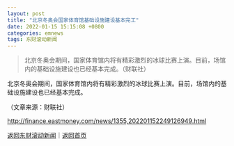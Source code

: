 ```yaml
---
layout: post
title: "北京冬奥会国家体育馆基础设施建设基本完工"
date: 2022-01-15 15:15:08 +0800
categories: emnews
tags: 东财滚动新闻
---
```

> 北京冬奥会期间，国家体育馆内将有精彩激烈的冰球比赛上演。目前，场馆内的基础设施建设也已经基本完成。（财联社）

<p>北京冬奥会期间，国家体育馆内将有精彩激烈的冰球比赛上演。目前，场馆内的基础设施建设也已经基本完成。</p><p class="em_media">（文章来源：财联社）</p>

<http://finance.eastmoney.com/news/1355,202201152249126949.html>

[返回东财滚动新闻](//finews.withounder.com/emnews/)｜[返回首页](//finews.withounder.com/)